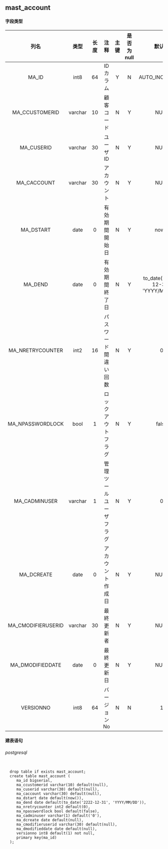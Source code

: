 ## mast_account

#### 字段类型

列名|类型|长度|注释|主键|是否为null|默认值
:---:|:---:|:---:|:---:|:---:|:---:|:---:
MA_ID|int8|64|IDカラム|Y|N|AUTO_INCREMENT
MA_CCUSTOMERID|varchar|10|顧客コード|N|Y|NULL
MA_CUSERID|varchar|30|ユーザID|N|Y|NULL
MA_CACCOUNT|varchar|30|アカウント|N|Y|NULL
MA_DSTART|date|0|有効期間開始日|N|Y|now()
MA_DEND|date|0|有効期間終了日|N|Y|to_date('2222-12-31', 'YYYY/MM/DD')
MA_NRETRYCOUNTER|int2|16|パスワード間違い回数|N|Y|0
MA_NPASSWORDLOCK|bool|1|ロックアウトフラグ|N|Y|false
MA_CADMINUSER|varchar|1|管理ツールユーザフラグ|N|Y|0
MA_DCREATE|date|0|アカウント作成日|N|Y|NULL
MA_CMODIFIERUSERID|varchar|30|最終更新者|N|Y|NULL
MA_DMODIFIEDDATE|date|0|最終更新日|N|Y|NULL
VERSIONNO|int8|64|バージョンNo|N|N|1

#### 建表语句
###### postgresql
```postgresql

  drop table if exists mast_account;
  create table mast_account (
     ma_id bigserial,
     ma_ccustomerid varchar(10) default(null),
     ma_cuserid varchar(30) default(null),
     ma_caccount varchar(30) default(null),
     ma_dstart date default(now()),
     ma_dend date default(to_date('2222-12-31', 'YYYY/MM/DD')),
     ma_nretrycounter int2 default(0),
     ma_npasswordlock bool default(false),
     ma_cadminuser varchar(1) default('0'),
     ma_dcreate date default(null),
     ma_cmodifieruserid varchar(30) default(null),
     ma_dmodifieddate date default(null),
     versionno int8 default(1) not null,
     primary key(ma_id)
  );

```

